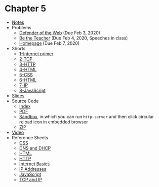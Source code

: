 # Chapter 5

* [Notes](notes)
* Problems 
  * [Defender of the Web](https://docs.cs50.net/2019/ap/problems/defender/defender.html) (Due Feb 3, 2020)
  * [Be the Teacher](https://docs.cs50.net/2019/ap/problems/teacher/teacher.html) (Due Feb 4, 2020, Speeches in class)
  * [Homepage](https://docs.cs50.net/2019/ap/problems/homepage/homepage.html) (Due Feb 7, 2020)
* Shorts
  * [1-Internet primer](https://www.youtube.com/watch?v=04GztBlVo_s)
  * [2-TCP](https://www.youtube.com/watch?v=GP7uvI_6uas)
  * [3-HTTP](https://www.youtube.com/watch?v=4axL8Gfw2nI)
  * [4-HTML](https://www.youtube.com/watch?v=YK78KhMf7bs)
  * [5-CSS](https://www.youtube.com/watch?v=Ub3FKU21ubk)
  * [6-HTML](https://www.youtube.com/watch?v=YK78KhMf7bs)
  * [7-IP](https://www.youtube.com/watch?v=A1g9SokDJSU)
  * [8-JavaScript](https://www.youtube.com/watch?v=Z93IaNfavZw)
* [Slides](https://cdn.cs50.net/2018/fall/lectures/5/lecture5.pdf)
* Source Code
  * [Index](https://cdn.cs50.net/2018/fall/lectures/5/src5/)
  * [PDF](https://cdn.cs50.net/2018/fall/lectures/5/src5.pdf)
  * [Sandbox](https://sandbox.cs50.io/b0df4352-0dac-4722-bfc7-fe58e4c91bf5), in which you can run `http-server` and then click circular reload icon in embedded browser
  * [ZIP](https://cdn.cs50.net/2018/fall/lectures/5/src5.zip)
* [Video](https://video.cs50.net/2018/fall/lectures/5)
* Reference Sheets
  * [CSS](https://ap.cs50.school/assets/pdfs/css.pdf)
  * [DNS and DHCP](https://ap.cs50.school/assets/pdfs/dns_and_dhcp.pdf)
  * [HTML](https://ap.cs50.school/assets/pdfs/html.pdf)
  * [HTTP](https://ap.cs50.school/assets/pdfs/http.pdf)
  * [Internet Basics](https://ap.cs50.school/assets/pdfs/internet_basics.pdf)
  * [IP Addresses](https://ap.cs50.school/assets/pdfs/ip_addresses.pdf)
  * [JavaScript](https://ap.cs50.school/assets/pdfs/javascript.pdf)
  * [TCP and IP](https://ap.cs50.school/assets/pdfs/tcp_and_ip.pdf)
